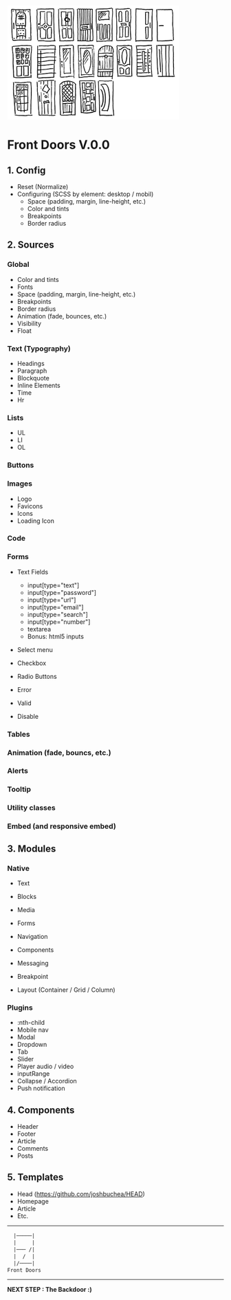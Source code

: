 ![Alt text](fds.png)

# Front Doors V.0.0

## 1. Config

- Reset (Normalize)
- Configuring (SCSS by element: desktop / mobil)
  - Space (padding, margin, line-height, etc.)
  - Color and tints
  - Breakpoints
  - Border radius

## 2. Sources

### Global
  - Color and tints
  - Fonts
  - Space (padding, margin, line-height, etc.)
  - Breakpoints
  - Border radius
  - Animation (fade, bounces, etc.)
  - Visibility
  - Float

### Text (Typography)
  - Headings
  - Paragraph
  - Blockquote
  - Inline Elements
  - Time
  - Hr

### Lists
  - UL
  - LI
  - OL

### Buttons

### Images
  - Logo
  - Favicons
  - Icons
  - Loading Icon

### Code

### Forms

  - Text Fields
    - input[type="text"]
    - input[type="password"]
    - input[type="url"]
    - input[type="email"]
    - input[type="search"]
    - input[type="number"]
    - textarea
    - Bonus: html5 inputs

  - Select menu
  - Checkbox
  - Radio Buttons

  - Error
  - Valid
  - Disable

### Tables

### Animation (fade, bouncs, etc.)
### Alerts
### Tooltip
### Utility classes
### Embed (and responsive embed)

## 3. Modules

### Native

- Text
- Blocks
- Media
- Forms
- Navigation
- Components
- Messaging

- Breakpoint
- Layout (Container / Grid / Column)

### Plugins

- :nth-child
- Mobile nav
- Modal
- Dropdown
- Tab
- Slider
- Player audio / video
- inputRange
- Collapse / Accordion
- Push notification

## 4. Components

- Header
- Footer
- Article
- Comments
- Posts

## 5. Templates

- Head (https://github.com/joshbuchea/HEAD)
- Homepage
- Article
- Etc.

---

      |─────|
      |     |
      |─── /|
      |  /  |
      |/────|
    Front Doors
    
---

**NEXT STEP : The Backdoor :)**
